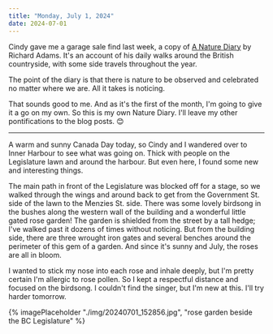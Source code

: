 ```yaml
---
title: "Monday, July 1, 2024"
date: 2024-07-01
---
```


Cindy gave me a garage sale find last week, a copy of [A Nature Diary](https://www.goodreads.com/book/show/4495089-a-nature-diary) by Richard Adams.  It's an account of his daily walks around the British countryside, with some side travels throughout the year.  

The point of the diary is that there is nature to be observed and celebrated no matter where we are. All it takes is noticing. 

That sounds good to me.  And as it's the first of the month, I'm going to give it a go on my own.  So this is my own Nature Diary.  I'll leave my other pontifications to the blog posts.  😊

---

A warm and sunny Canada Day today, so Cindy and I wandered over to Inner Harbour to see what was going on.  Thick with people on the Legislature lawn and around the harbour.  But even here, I found some new and interesting things.

The main path in front of the Legislature was blocked off for a stage, so we walked through the wings and around back to get from the Government St. side of the lawn to the Menzies St. side.  There was some lovely birdsong in the bushes along the western wall of the building and a wonderful little gated rose garden!  The garden is shielded from the street by a tall hedge; I've walked past it dozens of times without noticing.  But from the building side, there are three wrought iron gates and several benches around the perimeter of this gem of a garden.  And since it's sunny and July, the roses are all in bloom.

I wanted to stick my nose into each rose and inhale deeply, but I'm pretty certain I'm allergic to rose pollen.  So I kept a respectful distance and focused on the birdsong.  I couldn't find the singer, but I'm new at this.  I'll try harder tomorrow.

{% imagePlaceholder "./img/20240701_152856.jpg", "rose garden beside the BC Legislature" %}

